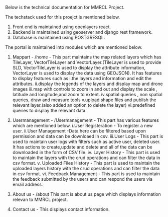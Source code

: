 Below is the technical documentation for MMRCL Project.

The techstack used for this proejct is mentioned below.

1. Front end is maintained using openlayers react.
2. Backend is maintained using geoserver and django rest framework.
3. Database is maintained using POSTGRESQL.

The portal is maintained into modules which are mentioned below.

1. Mappart - /home - This part maintains the map related layers which has TileLayer, VectorTileLayer
   and VectorLayer.(TileLayer is used to provide SLD, VectorTileLayer is used to display the attribute information, VectorLayer is used to display the data using GEOJSON).
   It has features to display features such as
   i.the layers and information and edit the attributes.
   ii.display the legends of the layers and display map and drone images
   iii.map with controls to zoom in and out and display the scale , latitude and longitude,and zoom to extent.
   iv.spatial queries , non spatial queries, draw and measure tools
   v.upload shape files and publish the relevant layer.(also added an option to delete the layer)
   vi.predefined queries to display the relevant data.

2. Usermanagement - /Usermanagement -
   This part has various features which are mentioned below.
   i.User Registeration - To register a new user.
   ii.User Management -Data here can be filtered based upon permission and data can be downloaed in csv.
   iii.User Logs - This part is used to maintain user logs with filters such as active user, deleted user. It has actions to create,update and delete and all of the data can be downloaded in the form of CSV file.
   iv. Layer History - This part is used to maintain the layers with the crud operations and can filter the data in csv format.
   v. Uploaded Files History - This part is used to maintain the uploaded layers history with the crud operations and can filter the data in csv format.
   vi. Feedback Management - This part is used to maintain the feedback submitted by the users and can respond the users
   via email address.

3. About us - /about
   This part is about us page which displays information relevan to MMRCL project.

4. Contact us - This displays contact information.
